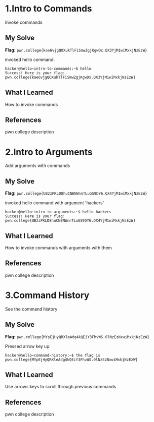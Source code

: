 # 1.Intro to Commands
Invoke commands

## My Solve
**Flag:** `pwn.college{kae6vjgQOXukTlFiSmwZgjKgwDx.QX3YjM1wiMxkjNzEzW}`

invoked hello command.

```
hacker@hello~intro-to-commands:~$ hello
Success! Here is your flag:
pwn.college{kae6vjgQOXukTlFiSmwZgjKgwDx.QX3YjM1wiMxkjNzEzW}
```

## What I Learned
How to invoke commands

## References
pwn college description

# 2.Intro to Arguments
Add arguments with commands

## My Solve
**Flag:** `pwn.college{UB2zPKLD8huCNBNWnnTLuGS9DY6.QX4YjM1wiMxkjNzEzW}`

invoked hello command with argument 'hackers'


```
hacker@hello~intro-to-arguments:~$ hello hackers
Success! Here is your flag:
pwn.college{UB2zPKLD8huCNBNWnnTLuGS9DY6.QX4YjM1wiMxkjNzEzW}
```

## What I Learned
How to invoke commands with arguments with them

## References
pwn college description

# 3.Command History
See the command history

## My Solve
**Flag:** `pwn.college{MYpEjHyQRXleAdg4kQEiY3FhvWS.0lNzEzNxwiMxkjNzEzW}`

Pressed arrow key up

```hacker@hello~command-history:~$ the flag is pwn.college{MYpEjHyQRXleAdg4kQEiY3FhvWS.0lNzEzNxwiMxkjNzEzW}```

## What I Learned
Use arrows keys to scroll through previous commands

## References
pwn college description
